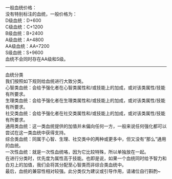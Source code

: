 <title>【血统说明】</title>
<meta name="GENERATOR" content="WinCHM">
<meta http-equiv="Content-Type" content="text/html; charset=gb2312">
<P>一般血统价格：
<br>没有特别标注的血统，一般价格为：
<br>D级血统：D+600
<br>C级血统：C+1200
<br>B级血统：B+2400
<br>A级血统：A+4800
<br>AA级血统：AA+7200
<br>S级血统：S+9600
<br>血统不会同时存在AA级和S级。 </P>
<HR>
<P>血统分类
<br>我们按照如下规则给血统进行大致分类。
<br>心智类血统：会给予强化者在心智类属性和/或技能上的加成，或对该类属性/技能有所要求。
<br>生理类血统：会给予强化者在生理类属性和/或技能上的加成，或对该类属性/技能有所要求。
<br>社交类血统：会给予强化者在社交类属性和/或技能上的加成，或对该类属性/技能有所要求。
<br>通用类血统：这一类血统提供的加值并未偏向任何一方，一般来说任何强化都可以尝试在这一类血统中获得支持。
<br>综合类血统：同属于心智、生理、社交类中的两种或更多中，但又没有“那么”通用的血统。
<br>一次性血统：就是一次性血统咯，因为它比较特殊，所以单独放在一起。
<br>在进行分类时，优先度为属性高于技能。也即是说，如果一个血统同时给予智力和白刃上的加值，我们会将其分配至心智类而非综合类血统中。
<br>最后，血统的兼容性相对较强。此分类仅为建议或引导作用，请诸位自行斟酌~
</P>